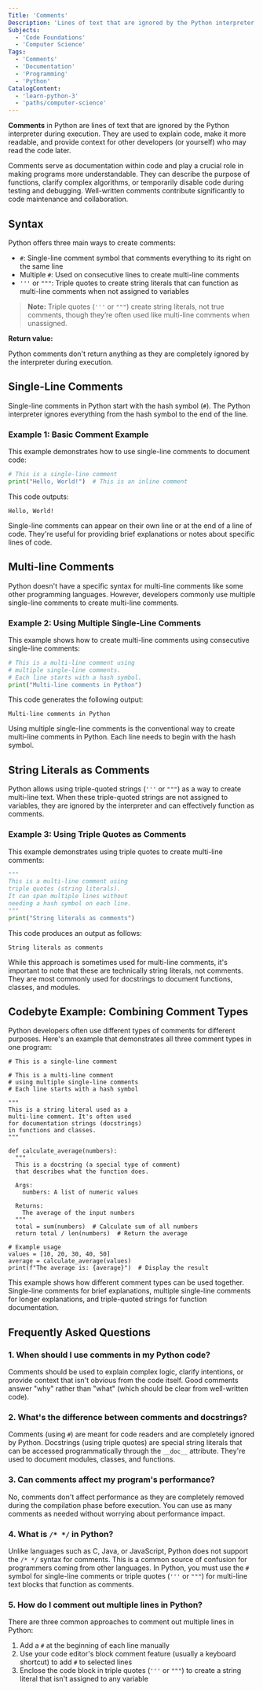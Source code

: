 ```yaml
---
Title: 'Comments'
Description: 'Lines of text that are ignored by the Python interpreter during execution.'
Subjects:
  - 'Code Foundations'
  - 'Computer Science'
Tags:
  - 'Comments'
  - 'Documentation'
  - 'Programming'
  - 'Python'
CatalogContent:
  - 'learn-python-3'
  - 'paths/computer-science'
---
```


**Comments** in Python are lines of text that are ignored by the Python interpreter during execution. They are used to explain code, make it more readable, and provide context for other developers (or yourself) who may read the code later.

Comments serve as documentation within code and play a crucial role in making programs more understandable. They can describe the purpose of functions, clarify complex algorithms, or temporarily disable code during testing and debugging. Well-written comments contribute significantly to code maintenance and collaboration.

## Syntax

Python offers three main ways to create comments:

- `#`: Single-line comment symbol that comments everything to its right on the same line
- Multiple `#`: Used on consecutive lines to create multi-line comments
- `'''` or `"""`: Triple quotes to create string literals that can function as multi-line comments when not assigned to variables

> **Note:** Triple quotes (`'''` or `"""`) create string literals, not true comments, though they’re often used like multi-line comments when unassigned.

**Return value:**

Python comments don't return anything as they are completely ignored by the interpreter during execution.

## Single-Line Comments

Single-line comments in Python start with the hash symbol (`#`). The Python interpreter ignores everything from the hash symbol to the end of the line.

### Example 1: Basic Comment Example

This example demonstrates how to use single-line comments to document code:

```py
# This is a single-line comment
print("Hello, World!")  # This is an inline comment
```

This code outputs:

```shell
Hello, World!
```

Single-line comments can appear on their own line or at the end of a line of code. They're useful for providing brief explanations or notes about specific lines of code.

## Multi-line Comments

Python doesn't have a specific syntax for multi-line comments like some other programming languages. However, developers commonly use multiple single-line comments to create multi-line comments.

### Example 2: Using Multiple Single-Line Comments

This example shows how to create multi-line comments using consecutive single-line comments:

```py
# This is a multi-line comment using
# multiple single-line comments.
# Each line starts with a hash symbol.
print("Multi-line comments in Python")
```

This code generates the following output:

```shell
Multi-line comments in Python
```

Using multiple single-line comments is the conventional way to create multi-line comments in Python. Each line needs to begin with the hash symbol.

## String Literals as Comments

Python allows using triple-quoted strings (`'''` or `"""`) as a way to create multi-line text. When these triple-quoted strings are not assigned to variables, they are ignored by the interpreter and can effectively function as comments.

### Example 3: Using Triple Quotes as Comments

This example demonstrates using triple quotes to create multi-line comments:

```py
"""
This is a multi-line comment using
triple quotes (string literals).
It can span multiple lines without
needing a hash symbol on each line.
"""
print("String literals as comments")
```

This code produces an output as follows:

```shell
String literals as comments
```

While this approach is sometimes used for multi-line comments, it's important to note that these are technically string literals, not comments. They are most commonly used for docstrings to document functions, classes, and modules.

## Codebyte Example: Combining Comment Types

Python developers often use different types of comments for different purposes. Here's an example that demonstrates all three comment types in one program:

```codebyte/python
# This is a single-line comment

# This is a multi-line comment
# using multiple single-line comments
# Each line starts with a hash symbol

"""
This is a string literal used as a
multi-line comment. It's often used
for documentation strings (docstrings)
in functions and classes.
"""

def calculate_average(numbers):
  """
  This is a docstring (a special type of comment)
  that describes what the function does.

  Args:
    numbers: A list of numeric values

  Returns:
    The average of the input numbers
  """
  total = sum(numbers)  # Calculate sum of all numbers
  return total / len(numbers)  # Return the average

# Example usage
values = [10, 20, 30, 40, 50]
average = calculate_average(values)
print(f"The average is: {average}")  # Display the result
```

This example shows how different comment types can be used together. Single-line comments for brief explanations, multiple single-line comments for longer explanations, and triple-quoted strings for function documentation.

## Frequently Asked Questions

### 1. When should I use comments in my Python code?

Comments should be used to explain complex logic, clarify intentions, or provide context that isn't obvious from the code itself. Good comments answer "why" rather than "what" (which should be clear from well-written code).

### 2. What's the difference between comments and docstrings?

Comments (using `#`) are meant for code readers and are completely ignored by Python. Docstrings (using triple quotes) are special string literals that can be accessed programmatically through the `__doc__` attribute. They're used to document modules, classes, and functions.

### 3. Can comments affect my program's performance?

No, comments don't affect performance as they are completely removed during the compilation phase before execution. You can use as many comments as needed without worrying about performance impact.

### 4. What is `/* */` in Python?

Unlike languages such as C, Java, or JavaScript, Python does not support the `/* */` syntax for comments. This is a common source of confusion for programmers coming from other languages. In Python, you must use the `#` symbol for single-line comments or triple quotes (`'''` or `"""`) for multi-line text blocks that function as comments.

### 5. How do I comment out multiple lines in Python?

There are three common approaches to comment out multiple lines in Python:

1. Add a `#` at the beginning of each line manually
2. Use your code editor's block comment feature (usually a keyboard shortcut) to add `#` to selected lines
3. Enclose the code block in triple quotes (`'''` or `"""`) to create a string literal that isn't assigned to any variable
